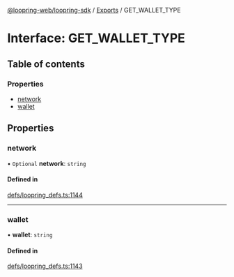 [@loopring-web/loopring-sdk](../README.md) / [Exports](../modules.md) / GET\_WALLET\_TYPE

# Interface: GET\_WALLET\_TYPE

## Table of contents

### Properties

- [network](GET_WALLET_TYPE.md#network)
- [wallet](GET_WALLET_TYPE.md#wallet)

## Properties

### network

• `Optional` **network**: `string`

#### Defined in

[defs/loopring_defs.ts:1144](https://github.com/Loopring/loopring_sdk/blob/a4b843d/src/defs/loopring_defs.ts#L1144)

___

### wallet

• **wallet**: `string`

#### Defined in

[defs/loopring_defs.ts:1143](https://github.com/Loopring/loopring_sdk/blob/a4b843d/src/defs/loopring_defs.ts#L1143)
